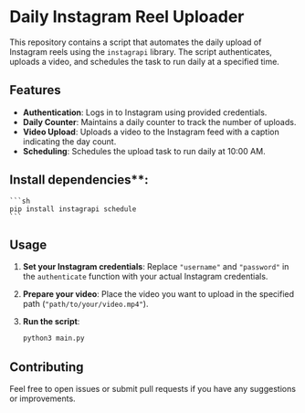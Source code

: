 # Daily Instagram Reel Uploader

This repository contains a script that automates the daily upload of Instagram reels using the `instagrapi` library. The script authenticates, uploads a video, and schedules the task to run daily at a specified time.

## Features

- **Authentication**: Logs in to Instagram using provided credentials.
- **Daily Counter**: Maintains a daily counter to track the number of uploads.
- **Video Upload**: Uploads a video to the Instagram feed with a caption indicating the day count.
- **Scheduling**: Schedules the upload task to run daily at 10:00 AM.

## Install dependencies**:
    ```sh
    pip install instagrapi schedule
    ```

## Usage

1. **Set your Instagram credentials**: Replace `"username"` and `"password"` in the `authenticate` function with your actual Instagram credentials.

2. **Prepare your video**: Place the video you want to upload in the specified path (`"path/to/your/video.mp4"`).

3. **Run the script**:
    ```sh
    python3 main.py
    ```


## Contributing

Feel free to open issues or submit pull requests if you have any suggestions or improvements.
